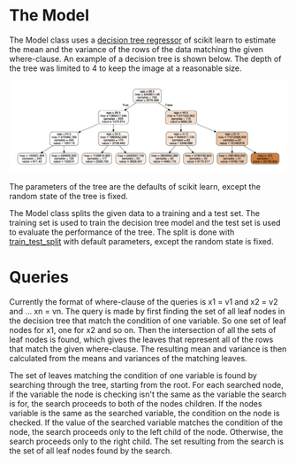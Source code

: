 # The Model
The Model class uses a [decision tree regressor](http://scikit-learn.org/stable/modules/tree.html#regression) of scikit learn to
estimate the mean and the variance of the rows of the
data matching the given where-clause. An example
of a decision tree is shown below. The depth of the
tree was limited to 4 to keep the image at a reasonable
size.

![Example decision tree](tree_example.png "Example decision tree")

The parameters of the tree are the defaults of scikit
learn, except the random state of the tree is fixed.

The Model class splits the given data to a training
and a test set. The training set is used to train
the decision tree model and the test set is used
to evaluate the performance of the tree. The split
is done with [train_test_split](http://scikit-learn.org/stable/modules/generated/sklearn.model_selection.train_test_split.html) with default parameters,
except the random state is fixed.

# Queries
Currently the format of where-clause of the queries is
x1 = v1 and x2 = v2 and ... xn = vn. The query is
made by first finding the set of all leaf nodes in
the decision tree that match the condition of one
variable. So one set of leaf nodes for x1, one for
x2 and so on. Then the intersection of all the
sets of leaf nodes is found, which gives the leaves
that represent all of the rows that match the given
where-clause. The resulting mean and variance is then
calculated from the means and variances of the
matching leaves.

The set of leaves matching the condition of one
variable is found by searching through the tree,
starting from the root. For each searched node,
if the variable the node is checking isn't the same
as the variable the search is for, the search
proceeds to both of the nodes children. If the nodes
variable is the same as the searched variable, the
condition on the node is checked. If the value of
the searched variable matches the condition of the
node, the search proceeds only to the left child
of the node. Otherwise, the search proceeds only to
the right child. The set resulting from the search
is the set of all leaf nodes found by the search.
